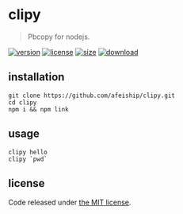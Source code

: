 # clipy
> Pbcopy for nodejs.

[![version][version-image]][version-url]
[![license][license-image]][license-url]
[![size][size-image]][size-url]
[![download][download-image]][download-url]

## installation
```shell
git clone https://github.com/afeiship/clipy.git
cd clipy
npm i && npm link
```

## usage
~~~
clipy hello
clipy `pwd`
~~~

## license
Code released under [the MIT license](https://github.com/afeiship/clipy/blob/master/LICENSE.txt).

[version-image]: https://img.shields.io/npm/v/@jswork/clipy
[version-url]: https://npmjs.org/package/@jswork/clipy

[license-image]: https://img.shields.io/npm/l/@jswork/clipy
[license-url]: https://github.com/afeiship/clipy/blob/master/LICENSE.txt

[size-image]: https://img.shields.io/bundlephobia/minzip/@jswork/clipy
[size-url]: https://github.com/afeiship/clipy/blob/master/dist/clipy.min.js

[download-image]: https://img.shields.io/npm/dm/@jswork/clipy
[download-url]: https://www.npmjs.com/package/@jswork/clipy
